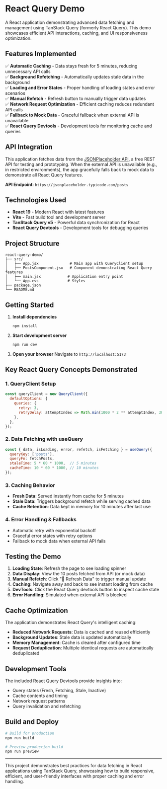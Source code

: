 # React Query Demo

A React application demonstrating advanced data fetching and management using TanStack Query (formerly React Query). This demo showcases efficient API interactions, caching, and UI responsiveness optimization.

## Features Implemented

✅ **Automatic Caching** - Data stays fresh for 5 minutes, reducing unnecessary API calls  
✅ **Background Refetching** - Automatically updates stale data in the background  
✅ **Loading and Error States** - Proper handling of loading states and error scenarios  
✅ **Manual Refetch** - Refresh button to manually trigger data updates  
✅ **Network Request Optimization** - Efficient caching reduces redundant API calls  
✅ **Fallback to Mock Data** - Graceful fallback when external API is unavailable  
✅ **React Query Devtools** - Development tools for monitoring cache and queries

## API Integration

This application fetches data from the [JSONPlaceholder API](https://jsonplaceholder.typicode.com/posts), a free REST API for testing and prototyping. When the external API is unavailable (e.g., in restricted environments), the app gracefully falls back to mock data to demonstrate all React Query features.

**API Endpoint**: `https://jsonplaceholder.typicode.com/posts`

## Technologies Used

- **React 19** - Modern React with latest features
- **Vite** - Fast build tool and development server
- **TanStack Query v5** - Powerful data synchronization for React
- **React Query Devtools** - Development tools for debugging queries

## Project Structure

```
react-query-demo/
├── src/
│   ├── App.jsx              # Main app with QueryClient setup
│   ├── PostsComponent.jsx   # Component demonstrating React Query features
│   ├── main.jsx            # Application entry point
│   └── App.css             # Styles
├── package.json
└── README.md
```

## Getting Started

1. **Install dependencies**
   ```bash
   npm install
   ```

2. **Start development server**
   ```bash
   npm run dev
   ```

3. **Open your browser**
   Navigate to `http://localhost:5173`

## Key React Query Concepts Demonstrated

### 1. QueryClient Setup
```javascript
const queryClient = new QueryClient({
  defaultOptions: {
    queries: {
      retry: 3,
      retryDelay: attemptIndex => Math.min(1000 * 2 ** attemptIndex, 30000),
    },
  },
});
```

### 2. Data Fetching with useQuery
```javascript
const { data, isLoading, error, refetch, isFetching } = useQuery({
  queryKey: ['posts'],
  queryFn: fetchPosts,
  staleTime: 5 * 60 * 1000,  // 5 minutes
  cacheTime: 10 * 60 * 1000, // 10 minutes
});
```

### 3. Caching Behavior
- **Fresh Data**: Served instantly from cache for 5 minutes
- **Stale Data**: Triggers background refetch while serving cached data
- **Cache Retention**: Data kept in memory for 10 minutes after last use

### 4. Error Handling & Fallbacks
- Automatic retry with exponential backoff
- Graceful error states with retry options
- Fallback to mock data when external API fails

## Testing the Demo

1. **Loading State**: Refresh the page to see loading spinner
2. **Data Display**: View the 10 posts fetched from API (or mock data)
3. **Manual Refetch**: Click "🔄 Refresh Data" to trigger manual update
4. **Caching**: Navigate away and back to see instant loading from cache
5. **DevTools**: Click the React Query devtools button to inspect cache state
6. **Error Handling**: Simulated when external API is blocked

## Cache Optimization

The application demonstrates React Query's intelligent caching:

- **Reduced Network Requests**: Data is cached and reused efficiently
- **Background Updates**: Stale data is updated automatically
- **Memory Management**: Cache is cleared after configured time
- **Request Deduplication**: Multiple identical requests are automatically deduplicated

## Development Tools

The included React Query Devtools provide insights into:
- Query states (Fresh, Fetching, Stale, Inactive)
- Cache contents and timing
- Network request patterns
- Query invalidation and refetching

## Build and Deploy

```bash
# Build for production
npm run build

# Preview production build
npm run preview
```

---

This project demonstrates best practices for data fetching in React applications using TanStack Query, showcasing how to build responsive, efficient, and user-friendly interfaces with proper caching and error handling.
